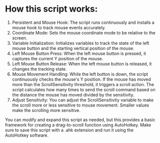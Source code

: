 # How this script works:
1. Persistent and Mouse Hook: The script runs continuously and installs a mouse hook to track mouse events accurately.
2. Coordinate Mode: Sets the mouse coordinate mode to be relative to the screen.
3. Variable Initialization: Initializes variables to track the state of the left mouse button and the starting vertical position of the mouse.
4. Left Mouse Button Press: When the left mouse button is pressed, it captures the current Y position of the mouse.
5. Left Mouse Button Release: When the left mouse button is released, it changes the tracking state.
6. Mouse Movement Handling: While the left button is down, the script continuously checks the mouse's Y position. If the mouse has moved more than the ScrollSensitivity threshold, it triggers a scroll action. The script calculates how many times to send the scroll command based on the distance the mouse has moved divided by the sensitivity.
7. Adjust Sensitivity: You can adjust the ScrollSensitivity variable to make the scroll more or less sensitive to mouse movement. Smaller values make the scrolling more sensitive.


You can modify and expand this script as needed, but this provides a basic framework for creating a drag-to-scroll function using AutoHotkey. Make sure to save this script with a .ahk extension and run it using the AutoHotkey software.

